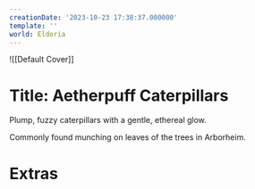 ```yaml
---
creationDate: '2023-10-23 17:38:37.000000'
template: ''
world: Eldoria
---
```

![[Default Cover]]

# Title: Aetherpuff Caterpillars

Plump, fuzzy caterpillars with a gentle, ethereal glow.

Commonly found munching on leaves of the trees in Arborheim.

# Extras

